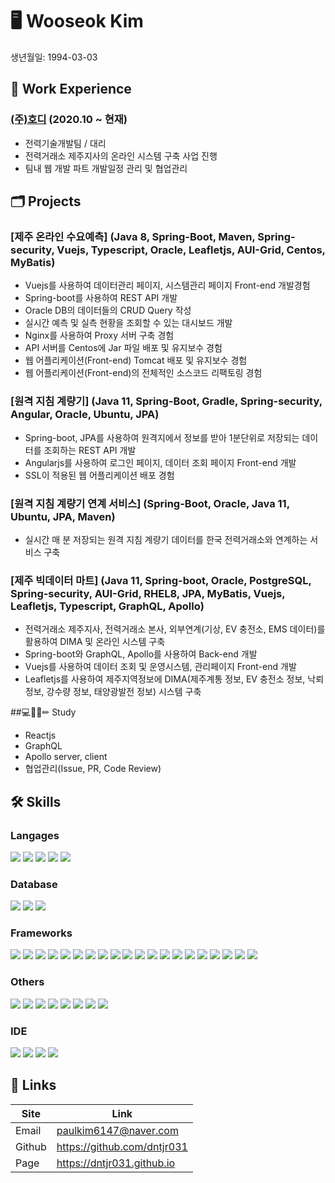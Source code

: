 # 🖥 Wooseok Kim
생년월일: 1994-03-03


## 💼 Work Experience
### [(주)호디][hodilink] (2020.10 ~ 현재)
- 전력기술개발팀 / 대리
- 전력거래소 제주지사의 온라인 시스템 구축 사업 진행
- 팀내 웹 개발 파트 개발일정 관리 및 협업관리


## 🗂 Projects
### [제주 온라인 수요예측] (Java 8, Spring-Boot, Maven, Spring-security, Vuejs, Typescript, Oracle, Leafletjs, AUI-Grid, Centos, MyBatis)
- Vuejs를 사용하여 데이터관리 페이지, 시스템관리 페이지 Front-end 개발경험
- Spring-boot를 사용하여 REST API 개발
- Oracle DB의 데이터들의 CRUD Query 작성
- 실시간 예측 및 실측 현황을 조회할 수 있는 대시보드 개발
- Nginx를 사용하여 Proxy 서버 구축 경험
- API 서버를 Centos에 Jar 파일 배포 및 유지보수 경험
- 웹 어플리케이션(Front-end) Tomcat 배포 및 유지보수 경험
- 웹 어플리케이션(Front-end)의 전체적인 소스코드 리팩토링 경험

### [원격 지침 계량기] (Java 11, Spring-Boot, Gradle, Spring-security, Angular, Oracle, Ubuntu, JPA)
- Spring-boot, JPA를 사용하여 원격지에서 정보를 받아 1분단위로 저장되는 데이터를 조회하는 REST API 개발
- Angularjs를 사용하여 로그인 페이지, 데이터 조회 페이지 Front-end 개발
- SSL이 적용된 웹 어플리케이션 배포 경험

### [원격 지침 계량기 연계 서비스] (Spring-Boot, Oracle, Java 11, Ubuntu, JPA, Maven)
- 실시간 매 분 저장되는 원격 지침 계량기 데이터를 한국 전력거래소와 연계하는 서비스 구축

### [제주 빅데이터 마트] (Java 11, Spring-boot, Oracle, PostgreSQL, Spring-security, AUI-Grid, RHEL8, JPA, MyBatis, Vuejs, Leafletjs, Typescript, GraphQL, Apollo)
- 전력거래소 제주지사, 전력거래소 본사, 외부연계(기상, EV 충전소, EMS 데이터)를 활용하여 DIMA 및 온라인 시스템 구축
- Spring-boot와 GraphQL, Apollo를 사용하여 Back-end 개발
- Vuejs를 사용하여 데이터 조회 및 운영시스템, 관리페이지 Front-end 개발
- Leafletjs를 사용하여 제주지역정보에 DIMA(제주계통 정보, EV 충전소 정보, 낙뢰 정보, 강수량 정보, 태양광발전 정보) 시스템 구축


##💻📖💡✏ Study
- Reactjs
- GraphQL
- Apollo server, client
- 협업관리(Issue, PR, Code Review)


## 🛠 Skills
### Langages
<div>
<img src="https://img.shields.io/badge/HTML5-E34F26?style=for-the-badge&logo=html5&logoColor=white" />
<img src="https://img.shields.io/badge/CSS3-1572B6?style=for-the-badge&logo=css3&logoColor=white" />
<img src="https://img.shields.io/badge/JavaScript-323330?style=for-the-badge&logo=javascript&logoColor=F7DF1E" />
<img src="https://img.shields.io/badge/TypeScript-007ACC?style=for-the-badge&logo=typescript&logoColor=white" />
<img src="https://img.shields.io/badge/Java-ED8B00?style=for-the-badge&logo=java&logoColor=white" />
</div>

### Database
<div>
<img src="https://img.shields.io/badge/MySQL-00000F?style=for-the-badge&logo=mysql&logoColor=white" />
<img src="https://img.shields.io/badge/PostgreSQL-316192?style=for-the-badge&logo=postgresql&logoColor=white" />
<img src="https://img.shields.io/badge/Oracle-F80000?style=for-the-badge&logo=oracle&logoColor=black" />
</div>

### Frameworks
<div>
<img src="https://img.shields.io/badge/Node.js-339933?style=for-the-badge&logo=nodedotjs&logoColor=white" />
<img src="https://img.shields.io/badge/npm-CB3837?style=for-the-badge&logo=npm&logoColor=white" />
<img src="https://img.shields.io/badge/Yarn-2C8EBB?style=for-the-badge&logo=yarn&logoColor=white" />
<img src="https://img.shields.io/badge/Sass-CC6699?style=for-the-badge&logo=sass&logoColor=white" />
<img src="https://img.shields.io/badge/Markdown-000000?style=for-the-badge&logo=markdown&logoColor=white" />
<img src="https://img.shields.io/badge/React-20232A?style=for-the-badge&logo=react&logoColor=61DAFB" />
<img src="https://img.shields.io/badge/Vue.js-35495E?style=for-the-badge&logo=vuedotjs&logoColor=4FC08D" />
<img src="https://img.shields.io/badge/Bootstrap-563D7C?style=for-the-badge&logo=bootstrap&logoColor=white" />
<img src="https://img.shields.io/badge/styled--components-DB7093?style=for-the-badge&logo=styled-components&logoColor=white" />
<img src="https://img.shields.io/badge/Redux-593D88?style=for-the-badge&logo=redux&logoColor=white" />
<img src="https://img.shields.io/badge/React_Router-CA4245?style=for-the-badge&logo=react-router&logoColor=white" />
<img src="https://img.shields.io/badge/Spring-6DB33F?style=for-the-badge&logo=spring&logoColor=white" />
<img src="https://img.shields.io/badge/Spring_Boot-F2F4F9?style=for-the-badge&logo=spring-boot" />
<img src="https://img.shields.io/badge/GraphQl-E10098?style=for-the-badge&logo=graphql&logoColor=white" />
<img src="https://img.shields.io/badge/Docker-2CA5E0?style=for-the-badge&logo=docker&logoColor=white" />
<img src="https://img.shields.io/badge/Git-F05032?style=for-the-badge&logo=git&logoColor=white" />
<img src="https://img.shields.io/badge/Jekyll-CC0000?style=for-the-badge&logo=Jekyll&logoColor=white" />
<img src="https://img.shields.io/badge/Nginx-009639?style=for-the-badge&logo=nginx&logoColor=white" />
<img src="https://img.shields.io/badge/React_Native-20232A?style=for-the-badge&logo=react&logoColor=61DAFB" />
<img src="https://img.shields.io/badge/Angular-DD0031?style=for-the-badge&logo=angular&logoColor=white" />
</div>

### Others
<div>
<img src="https://img.shields.io/badge/Jenkins-D24939?style=for-the-badge&logo=Jenkins&logoColor=white" />
<img src="https://img.shields.io/badge/Google_chrome-4285F4?style=for-the-badge&logo=Google-chrome&logoColor=white" />
<img src="https://img.shields.io/badge/Safari-FF1B2D?style=for-the-badge&logo=Safari&logoColor=white" />
<img src="https://img.shields.io/badge/Ubuntu-E95420?style=for-the-badge&logo=ubuntu&logoColor=white" />
<img src="https://img.shields.io/badge/Cent%20OS-262577?style=for-the-badge&logo=CentOS&logoColor=white" />
<img src="https://img.shields.io/badge/mac%20os-000000?style=for-the-badge&logo=apple&logoColor=white" />
<img src="https://img.shields.io/badge/Windows-0078D6?style=for-the-badge&logo=windows&logoColor=white" />
<img src="https://img.shields.io/badge/eslint-3A33D1?style=for-the-badge&logo=eslint&logoColor=white" />
</div>

### IDE
<div>
<img src="https://img.shields.io/badge/WebStorm-000000?style=for-the-badge&logo=WebStorm&logoColor=white" />
<img src="https://img.shields.io/badge/Visual_Studio_Code-0078D4?style=for-the-badge&logo=visual%20studio%20code&logoColor=white" />
<img src="https://img.shields.io/badge/Codesandbox-000000?style=for-the-badge&logo=CodeSandbox&logoColor=white" />
<img src="https://img.shields.io/badge/IntelliJIDEA-000000.svg?style=for-the-badge&logo=intellij-idea&logoColor=white" />
</div>

## 🔗 Links
Site |	Link
--- | ---
Email |	paulkim6147@naver.com
Github |	https://github.com/dntjr031
Page |	https://dntjr031.github.io


<!-- Link list -->
[hodilink]: http://www.hodi.co.kr/ "Go Hodi"
